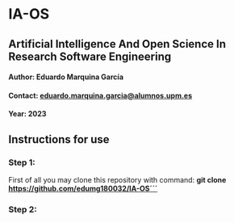 # IA-OS
## Artificial Intelligence And Open Science In Research Software Engineering
#### Author: Eduardo Marquina García
#### Contact: eduardo.marquina.garcia@alumnos.upm.es
#### Year: 2023

## Instructions for use
### Step 1: 
First of all you may clone this repository with command:  **git clone https://github.com/edumg180032/IA-OS´´´**

### Step 2:
